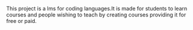 This project is a lms for coding languages.It is made for students to learn courses and people wishing to teach by creating courses providing it for free or paid.
